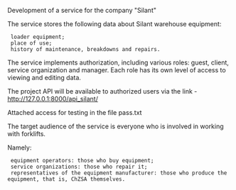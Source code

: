Development of a service for the company "Silant"


The service stores the following data about Silant warehouse equipment:

     loader equipment;
     place of use;
     history of maintenance, breakdowns and repairs.

The service implements authorization, including various roles: guest, client, service organization and manager.
Each role has its own level of access to viewing and editing data.

The project API will be available to authorized users via the link - http://127.0.0.1:8000/api_silant/

Attached access for testing in the file pass.txt

The target audience of the service is everyone who is involved in working with forklifts.

Namely:

     equipment operators: those who buy equipment;
     service organizations: those who repair it;
     representatives of the equipment manufacturer: those who produce the equipment, that is, ChZSA themselves.



